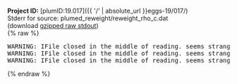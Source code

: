 **Project ID:** [plumID:19.017]({{ '/' | absolute_url }}eggs-19/017/)  
Stderr for source:  plumed_reweight/reweight_rho_c.dat   
(download [gzipped raw stdout](reweight_rho_c.dat.plumed_master.stdout.txt.gz))  
{% raw %}
<pre>
WARNING: IFile closed in the middle of reading. seems strange!
WARNING: IFile closed in the middle of reading. seems strange!
WARNING: IFile closed in the middle of reading. seems strange!
</pre>
{% endraw %}
